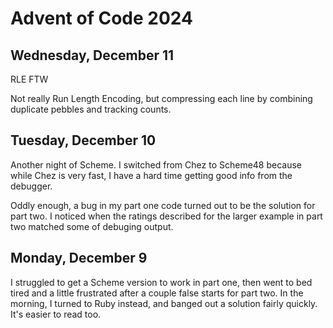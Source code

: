 # Advent of Code 2024

## Wednesday, December 11

RLE FTW

Not really Run Length Encoding, but compressing each line
by combining duplicate pebbles and tracking counts.

## Tuesday, December 10

Another night of Scheme. I switched from Chez to Scheme48 because
while Chez is very fast, I have a hard time getting good info from the
debugger.

Oddly enough, a bug in my part one code turned out to be the solution
for part two. I noticed when the ratings described for the larger
example in part two matched some of debuging output.

## Monday, December 9

I struggled to get a Scheme version to work in part one, then went to
bed tired and a little frustrated after a couple false starts for part
two.  In the morning, I turned to Ruby instead, and banged out a solution
fairly quickly. It's easier to read too.

